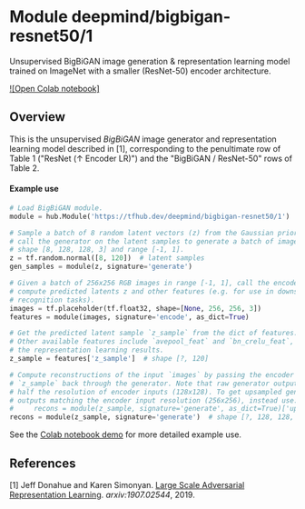 # Module deepmind/bigbigan-resnet50/1
Unsupervised BigBiGAN image generation & representation learning model trained
on ImageNet with a smaller (ResNet-50) encoder architecture.

<!-- dataset: imagenet-ilsvrc-2012-cls -->
<!-- asset-path: legacy -->
<!-- module-type: image-generator -->
<!-- network-architecture: BigBiGAN -->
<!-- fine-tunable: false -->
<!-- format: hub -->


[![Open Colab notebook]](https://colab.research.google.com/github/tensorflow/hub/blob/master/examples/colab/bigbigan_with_tf_hub.ipynb)

## Overview

This is the unsupervised *BigBiGAN* image generator and representation learning
model described in [1], corresponding to the penultimate row of Table 1
("ResNet (&#8593; Encoder LR)") and the "BigBiGAN / ResNet-50" rows of
Table 2.

#### Example use
```python
# Load BigBiGAN module.
module = hub.Module('https://tfhub.dev/deepmind/bigbigan-resnet50/1')

# Sample a batch of 8 random latent vectors (z) from the Gaussian prior. Then
# call the generator on the latent samples to generate a batch of images with
# shape [8, 128, 128, 3] and range [-1, 1].
z = tf.random.normal([8, 120])  # latent samples
gen_samples = module(z, signature='generate')

# Given a batch of 256x256 RGB images in range [-1, 1], call the encoder to
# compute predicted latents z and other features (e.g. for use in downstream
# recognition tasks).
images = tf.placeholder(tf.float32, shape=[None, 256, 256, 3])
features = module(images, signature='encode', as_dict=True)

# Get the predicted latent sample `z_sample` from the dict of features.
# Other available features include `avepool_feat` and `bn_crelu_feat`, used in
# the representation learning results.
z_sample = features['z_sample']  # shape [?, 120]

# Compute reconstructions of the input `images` by passing the encoder's output
# `z_sample` back through the generator. Note that raw generator outputs are
# half the resolution of encoder inputs (128x128). To get upsampled generator
# outputs matching the encoder input resolution (256x256), instead use:
#     recons = module(z_sample, signature='generate', as_dict=True)['upsampled']
recons = module(z_sample, signature='generate')  # shape [?, 128, 128, 3]
```

See the [Colab notebook demo](https://colab.research.google.com/github/tensorflow/hub/blob/master/examples/colab/bigbigan_with_tf_hub.ipynb)
for more detailed example use.

## References

[1] Jeff Donahue and Karen Simonyan.
[Large Scale Adversarial Representation Learning](https://arxiv.org/abs/1907.02544).
*arxiv:1907.02544*, 2019.
